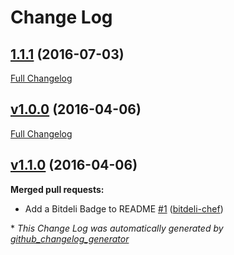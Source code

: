 # Change Log

## [1.1.1](https://github.com/quver/AESHelper/tree/1.1.1) (2016-07-03)
[Full Changelog](https://github.com/quver/AESHelper/compare/v1.0.0...1.1.1)

## [v1.0.0](https://github.com/quver/AESHelper/tree/v1.0.0) (2016-04-06)
[Full Changelog](https://github.com/quver/AESHelper/compare/v1.1.0...v1.0.0)

## [v1.1.0](https://github.com/quver/AESHelper/tree/v1.1.0) (2016-04-06)
**Merged pull requests:**

- Add a Bitdeli Badge to README [\#1](https://github.com/quver/AESHelper/pull/1) ([bitdeli-chef](https://github.com/bitdeli-chef))



\* *This Change Log was automatically generated by [github_changelog_generator](https://github.com/skywinder/Github-Changelog-Generator)*